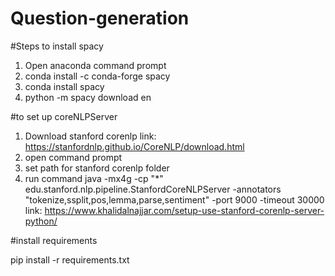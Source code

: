 # Question-generation

#Steps to install spacy
1. Open anaconda command prompt
2. conda install -c conda-forge spacy
3. conda install spacy
4. python -m spacy download en


#to set up coreNLPServer
1. Download stanford corenlp link: https://stanfordnlp.github.io/CoreNLP/download.html
2. open command prompt
3. set path for stanford corenlp folder
4. run command
    java -mx4g -cp "*" edu.stanford.nlp.pipeline.StanfordCoreNLPServer -annotators "tokenize,ssplit,pos,lemma,parse,sentiment" -port 9000 -timeout 30000
 link: https://www.khalidalnajjar.com/setup-use-stanford-corenlp-server-python/
 
#install requirements

pip install -r requirements.txt
